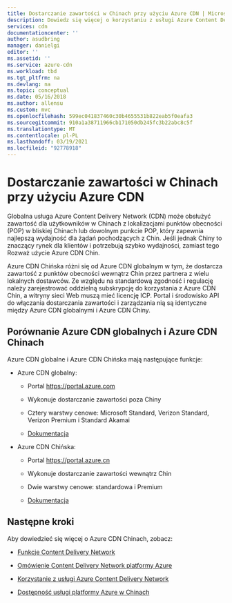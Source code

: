 ```yaml
---
title: Dostarczanie zawartości w Chinach przy użyciu Azure CDN | Microsoft Docs
description: Dowiedz się więcej o korzystaniu z usługi Azure Content Delivery Network (CDN) w celu dostarczania zawartości do użytkowników w Chinach.
services: cdn
documentationcenter: ''
author: asudbring
manager: danielgi
editor: ''
ms.assetid: ''
ms.service: azure-cdn
ms.workload: tbd
ms.tgt_pltfrm: na
ms.devlang: na
ms.topic: conceptual
ms.date: 05/16/2018
ms.author: allensu
ms.custom: mvc
ms.openlocfilehash: 599ec041837460c30b4655531b822eab5f0eafa3
ms.sourcegitcommit: 910a1a38711966cb171050db245fc3b22abc8c5f
ms.translationtype: MT
ms.contentlocale: pl-PL
ms.lasthandoff: 03/19/2021
ms.locfileid: "92778918"
---
```

# <a name="china-content-delivery-with-azure-cdn"></a>Dostarczanie zawartości w Chinach przy użyciu Azure CDN

Globalna usługa Azure Content Delivery Network (CDN) może obsłużyć zawartość dla użytkowników w Chinach z lokalizacjami punktów obecności (POP) w bliskiej Chinach lub dowolnym punkcie POP, który zapewnia najlepszą wydajność dla żądań pochodzących z Chin. Jeśli jednak Chiny to znaczący rynek dla klientów i potrzebują szybko wydajności, zamiast tego Rozważ użycie Azure CDN Chin.

Azure CDN Chińska różni się od Azure CDN globalnym w tym, że dostarcza zawartość z punktów obecności wewnątrz Chin przez partnera z wielu lokalnych dostawców. Ze względu na standardową zgodność i regulację należy zarejestrować oddzielną subskrypcję do korzystania z Azure CDN Chin, a witryny sieci Web muszą mieć licencję ICP. Portal i środowisko API do włączania dostarczania zawartości i zarządzania nią są identyczne między Azure CDN globalnymi i Azure CDN Chiny.

## <a name="comparison-of-azure-cdn-global-and-azure-cdn-china"></a>Porównanie Azure CDN globalnych i Azure CDN Chinach

Azure CDN globalne i Azure CDN Chińska mają następujące funkcje:

- Azure CDN globalny:

     - Portal https://portal.azure.com  

     - Wykonuje dostarczanie zawartości poza Chiny

     - Cztery warstwy cenowe: Microsoft Standard, Verizon Standard, Verizon Premium i Standard Akamai

     - [Dokumentacja](./index.yml)

- Azure CDN Chińska:

     - Portal https://portal.azure.cn

     - Wykonuje dostarczanie zawartości wewnątrz Chin

     - Dwie warstwy cenowe: standardowa i Premium

     - [Dokumentacja](https://docs.azure.cn/en-us/cdn/)
 

## <a name="next-steps"></a>Następne kroki

Aby dowiedzieć się więcej o Azure CDN Chinach, zobacz:

- [Funkcje Content Delivery Network](https://www.azure.cn/en-us/home/features/cdn/)

- [Omówienie Content Delivery Network platformy Azure](https://docs.azure.cn/en-us/cdn/cdn-overview)

- [Korzystanie z usługi Azure Content Delivery Network](https://docs.azure.cn/en-us/cdn/cdn-how-to-use)

- [Dostępność usługi platformy Azure w Chinach](/azure/china/concepts-service-availability)